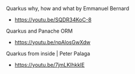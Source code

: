Quarkus why, how and what by Emmanuel Bernard
* https://youtu.be/SQDR34KoC-8

Quarkus and Panache ORM
* https://youtu.be/npAlosGwXdw

Quarkus from inside | Peter Palaga
* https://youtu.be/7jmLKIhkkIE
